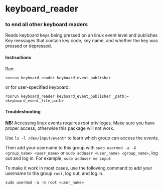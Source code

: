 # keyboard_reader
### to end all other keyboard readers

Reads keyboard keys being pressed on an linux event level and publishes Key messages that contain key code, key name, and whether the key was pressed or depressed.

#### Instructions
Run:

`rosrun keyboard_reader keyboard_event_publisher`

or for user-specified keyboard:

`rosrun keyboard_reader keyboard_event_publisher _path:=<keyboard_event_file_path>`

#### Troubleshooting
**NB!** Accessing linux events requires root privileges. Make sure you have proper access, otherwise this package will not work.

Use `ls -l /dev/input/event*` to learn which group can access the events.

Then add your username to this group with `sudo usermod -a -G <group_name> <user_name>` or `sudo adduser <user_name> <group_name>`, log out and log in. For example, `sudo adduser me input`

To make it work in most cases, use the following command to add your username to the group `root`, log out, and log in.

`sudo usermod -a -G root <user_name>`
